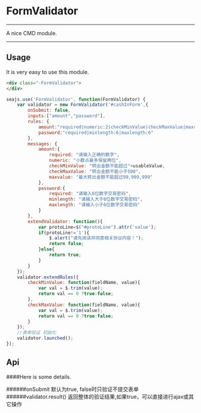 # FormValidator

---

A nice CMD module.

---

## Usage

It is very easy to use this module.

````html
<div class="-FormValidator">
</div>
````

```javascript
seajs.use('FormValidator', function(FormValidator) {
	var validator = new FormValidator('#cashInForm',{
		onSubmit: false,
		inputs:["amount","password"],
		rules: {
			amount:"required|numeric:2|checkMinValue|checkMaxValue|maxvalue:99,999,999",
			password:"required|minlength:6|maxlength:6"
		},
		messages: {
			amount:{
				required: "请输入正确的数字",
				numeric: "小数点最多保留两位",
				checkMinValue: "转出金额不能超过"+usableValue,
				checkMaxValue: "转出金额不能小于500",
				maxvalue: "最大转出金额不能超过99,999,999"
			},
			password:{
				required: "请输入6位数字交易密码",
				minlength: "请输入大于6位数字交易密码",
				maxlength: "请输入小于6位数字交易密码"
			}
		},
		extendValidator: function(){
			var protoLine=$("#protoLine").attr('value');
			if(protoLine!='1'){
				$.alert("请先阅读并同意相关协议内容！");
				return false;
			}else{
				return true;
			}
		}
	});
	validator.extendRules({
		checkMinValue: function(fieldName, value){
			var val = $.trim(value);
			return val == 0 ?true:false;
		},
		checkMaxValue: function(fieldName, value){
			var val = $.trim(value);
			return val == 0 ?true:false;
		}
	});
	//表单验证 初始化
	validator.launched();
});
```

## Api

####Here is some details.

######onSubmit 默认为true, false时只验证不提交表单
######validator.result() 返回整体的验证结果,如果true，可以直接进行ajax或其它操作
